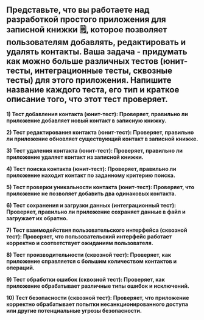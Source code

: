 Представьте, что вы работаете над разработкой простого приложения для записной книжки 🗒, которое позволяет пользователям добавлять, редактировать и удалять контакты. Ваша задача - придумать как можно больше различных тестов (юнит-тесты, интеграционные тесты, сквозные тесты) для этого приложения. Напишите название каждого теста, его тип и краткое описание того, что этот тест проверяет.
--
**1) Тест добавления контакта (юнит-тест): Проверяет, правильно ли приложение добавляет новый контакт в записную книжку.**

**2) Тест редактирования контакта (юнит-тест): Проверяет, правильно ли приложение обновляет существующий контакт в записной книжке.**

**3) Тест удаления контакта (юнит-тест): Проверяет, правильно ли приложение удаляет контакт из записной книжки.**

**4) Тест поиска контакта (юнит-тест): Проверяет, правильно ли приложение находит контакт по заданному критерию поиска.**

**5) Тест проверки уникальности контакта (юнит-тест): Проверяет, что приложение не позволяет добавить два одинаковых контакта.**

**6) Тест сохранения и загрузки данных (интеграционный тест): Проверяет, правильно ли приложение сохраняет данные в файл и загружает их обратно.**

**7) Тест взаимодействия пользовательского интерфейса (сквозной тест): Проверяет, что пользовательский интерфейс работает корректно и соответствует ожиданиям пользователя.**

**8) Тест производительности (сквозной тест): Проверяет, как приложение справляется с большим количеством контактов и операций.**

**9) Тест обработки ошибок (сквозной тест): Проверяет, как приложение обрабатывает различные типы ошибок и исключений.**

**10) Тест безопасности (сквозной тест): Проверяет, что приложение корректно обрабатывает попытки несанкционированного доступа или другие потенциальные угрозы безопасности.**
 
